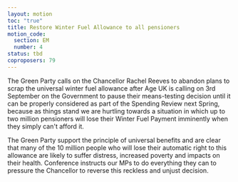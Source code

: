 ```yaml
---
layout: motion
toc: "true"
title: Restore Winter Fuel Allowance to all pensioners
motion_code:
  section: EM
  number: 4
status: tbd
coproposers: 79
---
```

The Green Party calls on the Chancellor Rachel Reeves to abandon plans to scrap the universal winter fuel allowance after Age UK is calling on 3rd September on the Government to pause their means-testing decision until it can be properly considered as part of the Spending Review next Spring, because as things stand we are hurtling towards a situation in which up to two million pensioners will lose their Winter Fuel Payment imminently when they simply can't afford it.

The Green Party support the principle of universal benefits and are clear that many of the 10 million people who will lose their automatic right to this allowance are likely to suffer distress, increased poverty and impacts on their health. Conference instructs our MPs to do everything they can to pressure the Chancellor to reverse this reckless and unjust decision.